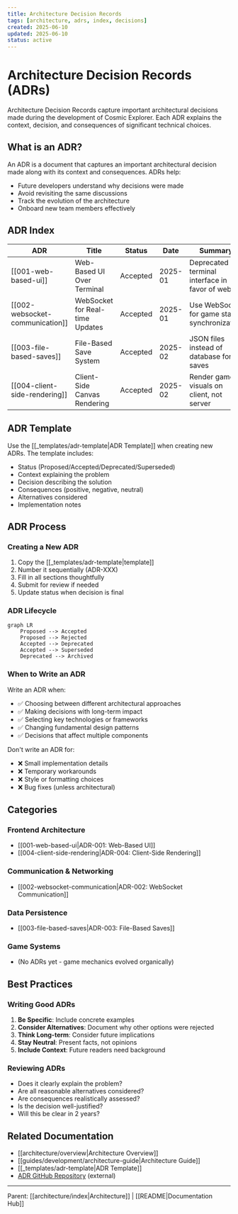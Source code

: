 ```yaml
---
title: Architecture Decision Records
tags: [architecture, adrs, index, decisions]
created: 2025-06-10
updated: 2025-06-10
status: active
---
```


# Architecture Decision Records (ADRs)

Architecture Decision Records capture important architectural decisions made during the development of Cosmic Explorer. Each ADR explains the context, decision, and consequences of significant technical choices.

## What is an ADR?

An ADR is a document that captures an important architectural decision made along with its context and consequences. ADRs help:
- Future developers understand why decisions were made
- Avoid revisiting the same discussions
- Track the evolution of the architecture
- Onboard new team members effectively

## ADR Index

| ADR | Title | Status | Date | Summary |
|-----|-------|--------|------|---------|
| [[001-web-based-ui]] | Web-Based UI Over Terminal | Accepted | 2025-01 | Deprecated terminal interface in favor of web UI |
| [[002-websocket-communication]] | WebSocket for Real-time Updates | Accepted | 2025-01 | Use WebSocket for game state synchronization |
| [[003-file-based-saves]] | File-Based Save System | Accepted | 2025-02 | JSON files instead of database for saves |
| [[004-client-side-rendering]] | Client-Side Canvas Rendering | Accepted | 2025-02 | Render game visuals on client, not server |

## ADR Template

Use the [[_templates/adr-template|ADR Template]] when creating new ADRs. The template includes:
- Status (Proposed/Accepted/Deprecated/Superseded)
- Context explaining the problem
- Decision describing the solution
- Consequences (positive, negative, neutral)
- Alternatives considered
- Implementation notes

## ADR Process

### Creating a New ADR
1. Copy the [[_templates/adr-template|template]]
2. Number it sequentially (ADR-XXX)
3. Fill in all sections thoughtfully
4. Submit for review if needed
5. Update status when decision is final

### ADR Lifecycle
```mermaid
graph LR
    Proposed --> Accepted
    Proposed --> Rejected
    Accepted --> Deprecated
    Accepted --> Superseded
    Deprecated --> Archived
```

### When to Write an ADR
Write an ADR when:
- ✅ Choosing between different architectural approaches
- ✅ Making decisions with long-term impact
- ✅ Selecting key technologies or frameworks
- ✅ Changing fundamental design patterns
- ✅ Decisions that affect multiple components

Don't write an ADR for:
- ❌ Small implementation details
- ❌ Temporary workarounds
- ❌ Style or formatting choices
- ❌ Bug fixes (unless architectural)

## Categories

### Frontend Architecture
- [[001-web-based-ui|ADR-001: Web-Based UI]]
- [[004-client-side-rendering|ADR-004: Client-Side Rendering]]

### Communication & Networking
- [[002-websocket-communication|ADR-002: WebSocket Communication]]

### Data Persistence
- [[003-file-based-saves|ADR-003: File-Based Saves]]

### Game Systems
- (No ADRs yet - game mechanics evolved organically)

## Best Practices

### Writing Good ADRs
1. **Be Specific**: Include concrete examples
2. **Consider Alternatives**: Document why other options were rejected
3. **Think Long-term**: Consider future implications
4. **Stay Neutral**: Present facts, not opinions
5. **Include Context**: Future readers need background

### Reviewing ADRs
- Does it clearly explain the problem?
- Are all reasonable alternatives considered?
- Are consequences realistically assessed?
- Is the decision well-justified?
- Will this be clear in 2 years?

## Related Documentation

- [[architecture/overview|Architecture Overview]]
- [[guides/development/architecture-guide|Architecture Guide]]
- [[_templates/adr-template|ADR Template]]
- [ADR GitHub Repository](https://adr.github.io/) (external)

---

Parent: [[architecture/index|Architecture]] | [[README|Documentation Hub]]
